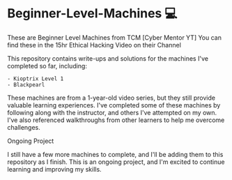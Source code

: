# Beginner-Level-Machines 💻
These are Beginner Level Machines from TCM [Cyber Mentor YT]
You can find these in the 15hr Ethical Hacking Video on their Channel 

This repository contains write-ups and solutions for the machines I've completed so far, including:
```
- Kioptrix Level 1
- Blackpearl
```
These machines are from a 1-year-old video series, but they still provide valuable learning experiences. I've completed some of these machines by following along with the instructor, and others I've attempted on my own. I've also referenced walkthroughs from other learners to help me overcome challenges.

Ongoing Project

I still have a few more machines to complete, and I'll be adding them to this repository as I finish. This is an ongoing project, and I'm excited to continue learning and improving my skills.

